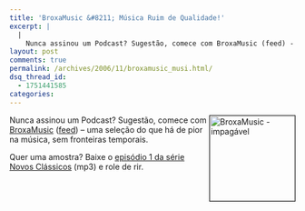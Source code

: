 ```yaml
---
title: 'BroxaMusic &#8211; Música Ruim de Qualidade!'
excerpt: |
  |
    Nunca assinou um Podcast? Sugestão, comece com BroxaMusic (feed) - uma seleção do que há de pior na música, sem fronteiras temporais. Quer uma amostra? Baixe o episódio 1 da série Novos Clássicos (mp3) e role de rir....
layout: post
comments: true
permalink: /archives/2006/11/broxamusic_musi.html/
dsq_thread_id:
  - 1751441585
categories:
---
```

<img title="BroxaMusic - impagável" src="//chester.me/archives/img/broxaMusic-novos-classicos01.jpg" width="150" height="150" align="right" style="margin-left:2px" border="1" />Nunca assinou um Podcast? Sugestão, comece com [BroxaMusic][1] ([feed][2]) &#8211; uma seleção do que há de pior na música, sem fronteiras temporais.

Quer uma amostra? Baixe o [episódio 1 da série Novos Clássicos][3] (mp3) e role de rir.

 [1]: http://www.broxamusic.com.br/
 [2]: http://feeds.feedburner.com/broxamusic
 [3]: http://www.broxamusic.com.br/podpress_trac/web/14/0/broxaMusic-novos-classicos01.mp3
